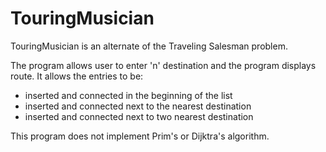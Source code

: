 # TouringMusician

TouringMusician is an alternate of the Traveling Salesman problem.

The program allows user to enter 'n' destination and the program displays route.
It allows the entries to be:
- inserted and connected in the beginning of the list
- inserted and connected next to the nearest destination
- inserted and connected next to two nearest destination

This program does not implement Prim's or Dijktra's algorithm.

